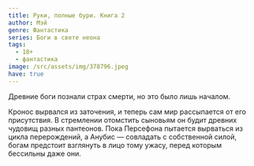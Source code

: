 ```yaml
---
title: Руки, полные бури. Книга 2
author: Мэй
genre: Фантастика
series: Боги в свете неона
tags:
  - 18+
  - фантастика
image: /src/assets/img/378796.jpeg
have: true
---
```

Древние боги познали страх смерти, но это было лишь началом.

Кронос вырвался из заточения, и теперь сам мир рассыпается от его присутствия. В стремлении отомстить сыновьям он будит древних чудовищ разных пантеонов. Пока Персефона пытается вырваться из цикла перерождений, а Анубис — совладать с собственной силой, богам предстоит взглянуть в лицо тому ужасу, перед которым бессильны даже они.
